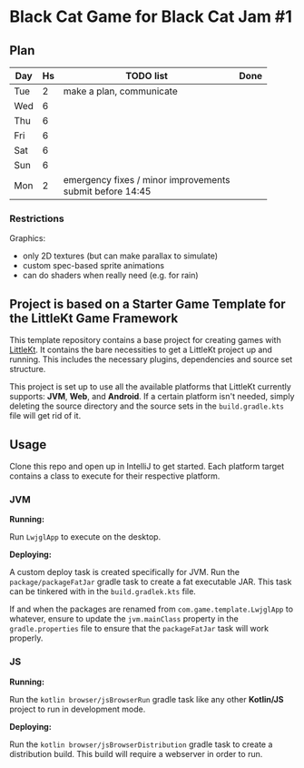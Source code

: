 # Black Cat Game for Black Cat Jam #1

## Plan

| Day | Hs | TODO list                                                     | Done |
|-----|----|---------------------------------------------------------------|------|
| Tue | 2  | make a plan, communicate                                      |      |
| Wed | 6  |                                                               |      |
| Thu | 6  |                                                               |      |
| Fri | 6  |                                                               |      |
| Sat | 6  |                                                               |      |
| Sun | 6  |                                                               |      |
| Mon | 2  | emergency fixes / minor improvements <br> submit before 14:45 |      |

### Restrictions

Graphics:
* only 2D textures (but can make parallax to simulate)
* custom spec-based sprite animations
* can do shaders when really need (e.g. for rain)

## Project is based on a Starter Game Template for the LittleKt Game Framework

This template repository contains a base project for creating games with [LittleKt](https://littlekt.com). It contains
the bare necessities to get a LittleKt project up and running. This includes the necessary plugins, dependencies and
source set structure.

This project is set up to use all the available platforms that LittleKt currently supports: **JVM**, **Web**, and **Android**. 
If a certain platform isn't needed, simply deleting the source directory and the source sets in
the `build.gradle.kts` file will get rid of it.

## Usage

Clone this repo and open up in IntelliJ to get started. Each platform target contains a class to execute for their
respective platform.

### JVM

**Running:**

Run `LwjglApp` to execute on the desktop.

**Deploying:**

A custom deploy task is created specifically for JVM. Run the `package/packageFatJar` gradle task to create a fat
executable JAR. This task can be tinkered with in the `build.gradlek.kts` file.

If and when the packages are renamed from `com.game.template.LwjglApp` to whatever, ensure to update the `jvm.mainClass`
property in the `gradle.properties` file to ensure that the `packageFatJar` task will work properly.

### JS

**Running:**

Run the `kotlin browser/jsBrowserRun` gradle task like any other **Kotlin/JS** project to run in development mode.

**Deploying:**

Run the `kotlin browser/jsBrowserDistribution` gradle task to create a distribution build. This build will require a
webserver in order to run.
